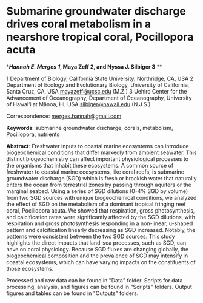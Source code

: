 # Submarine groundwater discharge drives coral metabolism in a nearshore tropical coral, Pocillopora acuta

****Hannah E. Merges 1*, Maya Zeff 2, and Nyssa J. Silbiger 3**
**

1 Department of Biology, California State University, Northridge, CA, USA 
2 Department of Ecology and Evolutionary Biology, University of California, Santa Cruz, CA, USA mayazeff@ucsc.edu (M.Z.)
3 Uehiro Center for the Advancement of Oceanography, Department of Oceanography, University of Hawai’i at Mānoa, HI, USA silbiger@hawaii.edu (N.J.S.)

Correspondence: merges.hannah@gmail.com 

**Keywords**: submarine groundwater discharge, corals, metabolism, Pocillopora, nutrients

**Abstract**: 
Freshwater inputs to coastal marine ecosystems can introduce biogeochemical conditions that differ markedly from ambient seawater. This distinct biogeochemistry can affect important physiological processes to the organisms that inhabit these ecosystems. A common source of freshwater to coastal marine ecosystems, like coral reefs, is submarine groundwater discharge (SGD) which is fresh or brackish water that naturally enters the ocean from terrestrial zones by passing through aquifers or the marginal seabed. Using a series of SGD dilutions (0-4% SGD by volume) from two SGD sources with unique biogeochemical conditions, we analyzed the effect of SGD on the metabolism of a dominant tropical fringing reef coral, Pocillopora acuta. We showed that respiration, gross photosynthesis, and calcification rates were significantly affected by the SGD dilutions, with respiration and gross photosynthesis responding in a non-linear, u-shaped pattern and calcification linearly decreasing as SGD increased. Notably, the patterns were consistent between the two SGD sources. This study highlights the direct impacts that land-sea processes, such as SGD, can have on coral physiology. Because SGD fluxes are changing globally, the biogeochemical composition and the prevalence of SGD may intensify in coastal ecosystems, which can have varying impacts on the constituents of those ecosystems.  


Processed and raw data can be found in "Data" folder.
Scripts for data processing, analysis, and figures can be found in "Scripts" folders.
Output figures and tables can be found in "Outputs" folders.
